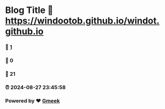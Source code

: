 # Blog Title :link: https://windootob.github.io/windot.github.io 
### :page_facing_up: [1](https://windootob.github.io/windot.github.io/tag.html) 
### :speech_balloon: 0 
### :hibiscus: 21 
### :alarm_clock: 2024-08-27 23:45:58 
### Powered by :heart: [Gmeek](https://github.com/Meekdai/Gmeek)
